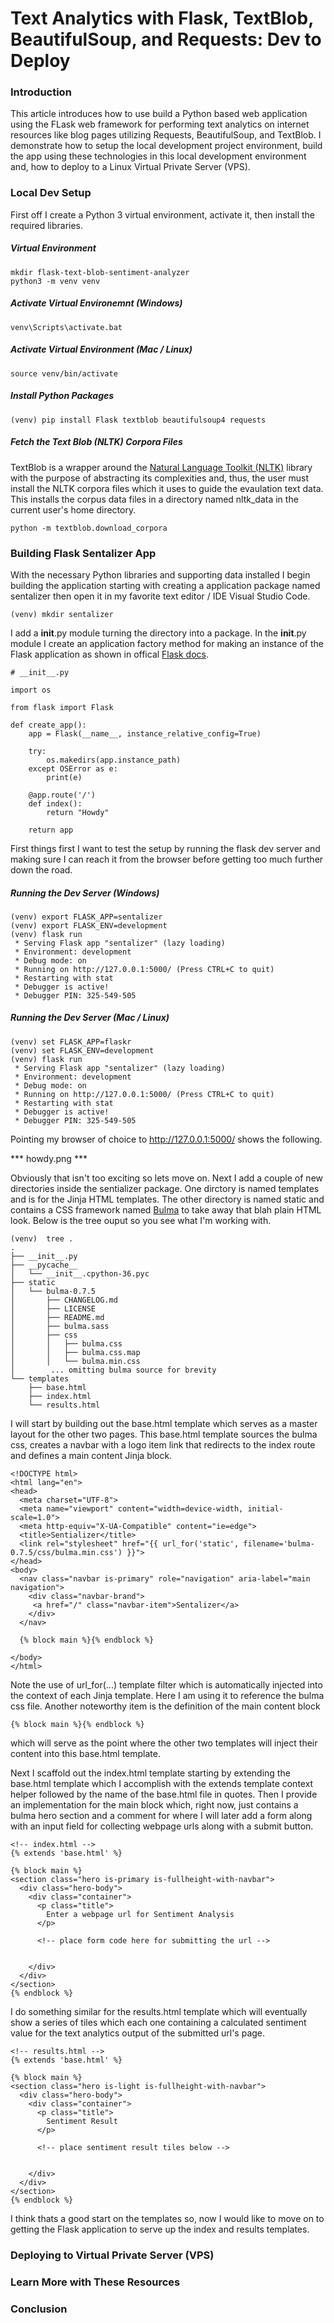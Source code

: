 # Text Analytics with Flask, TextBlob, BeautifulSoup, and Requests: Dev to Deploy

### Introduction

This article introduces how to use build a Python based web application using the FLask web framework for performing text analytics on internet resources like blog pages utilizing Requests, BeautifulSoup, and TextBlob. I demonstrate how to setup the local development project environment, build the app using these technologies in this local development environment and, how to deploy to a Linux Virtual Private Server (VPS).

### Local Dev Setup

First off I create a Python 3 virtual environment, activate it, then install the required libraries.

##### Virtual Environment

```
mkdir flask-text-blob-sentiment-analyzer
python3 -m venv venv
```

##### Activate Virtual Environemnt (Windows)

```
venv\Scripts\activate.bat
```

##### Activate Virtual Environment (Mac / Linux)

```
source venv/bin/activate
```

##### Install Python Packages

```
(venv) pip install Flask textblob beautifulsoup4 requests
```

##### Fetch the Text Blob (NLTK) Corpora Files

TextBlob is a wrapper around the [Natural Language Toolkit (NLTK)](http://www.nltk.org/) library with the purpose of abstracting its complexities and, thus, the user must install the NLTK corpora files which it uses to guide the evaulation text data. This installs the corpus data files in a directory named nltk_data in the current user's home directory.

```
python -m textblob.download_corpora
```

### Building Flask Sentalizer App

With the necessary Python libraries and supporting data installed I begin building the application starting with creating a application package named sentalizer then open it in my favorite text editor / IDE Visual Studio Code.

```
(venv) mkdir sentalizer
```

I add a __init__.py module turning the directory into a package. In the __init__.py module I create an application factory method for making an instance of the Flask application as shown in offical [Flask docs](https://flask.palletsprojects.com/en/1.1.x/tutorial/factory/).

```
# __init__.py

import os

from flask import Flask

def create_app():
    app = Flask(__name__, instance_relative_config=True)
    
    try:
        os.makedirs(app.instance_path)
    except OSError as e:
        print(e)

    @app.route('/')
    def index():
        return "Howdy"
    
    return app
```

First things first I want to test the setup by running the flask dev server and making sure I can reach it from the browser before getting too much further down the road.

##### Running the Dev Server (Windows)

```
(venv) export FLASK_APP=sentalizer
(venv) export FLASK_ENV=development
(venv) flask run
 * Serving Flask app "sentalizer" (lazy loading)
 * Environment: development
 * Debug mode: on
 * Running on http://127.0.0.1:5000/ (Press CTRL+C to quit)
 * Restarting with stat
 * Debugger is active!
 * Debugger PIN: 325-549-505
```

##### Running the Dev Server (Mac / Linux)

```
(venv) set FLASK_APP=flaskr
(venv) set FLASK_ENV=development
(venv) flask run
 * Serving Flask app "sentalizer" (lazy loading)
 * Environment: development
 * Debug mode: on
 * Running on http://127.0.0.1:5000/ (Press CTRL+C to quit)
 * Restarting with stat
 * Debugger is active!
 * Debugger PIN: 325-549-505
```

Pointing my browser of choice to http://127.0.0.1:5000/ shows the following.

*** howdy.png ***

Obviously that isn't too exciting so lets move on. Next I add a couple of new directories inside the sentializer package. One dirctory is named templates and is for the Jinja HTML templates. The other directory is named static and contains a CSS framework named [Bulma](https://bulma.io/) to take away that blah plain HTML look. Below is the tree ouput so you see what I'm working with.

```
(venv)  tree .
.
├── __init__.py
├── __pycache__
│   └── __init__.cpython-36.pyc
├── static
│   └── bulma-0.7.5
│       ├── CHANGELOG.md
│       ├── LICENSE
│       ├── README.md
│       ├── bulma.sass
│       ├── css
│       │   ├── bulma.css
│       │   ├── bulma.css.map
│       │   └── bulma.min.css
│        ... omitting bulma source for brevity
└── templates
    ├── base.html
    ├── index.html
    └── results.html
```
 
I will start by building out the base.html template which serves as a master layout for the other two pages. This base.html template sources the bulma css, creates a navbar with a logo item link that redirects to the index route and defines a main content Jinja block.

```
<!DOCTYPE html>
<html lang="en">
<head>
  <meta charset="UTF-8">
  <meta name="viewport" content="width=device-width, initial-scale=1.0">
  <meta http-equiv="X-UA-Compatible" content="ie=edge">
  <title>Sentializer</title>
  <link rel="stylesheet" href="{{ url_for('static', filename='bulma-0.7.5/css/bulma.min.css') }}">
</head>
<body>
  <nav class="navbar is-primary" role="navigation" aria-label="main navigation">
    <div class="navbar-brand">
     <a href="/" class="navbar-item">Sentalizer</a>
    </div>
  </nav>
  
  {% block main %}{% endblock %}

</body>
</html>
```

Note the use of url_for(...) template filter which is automatically injected into the context of each Jinja template. Here I am using it to reference the bulma css file. Another noteworthy item is the definition of the main content block 

```
{% block main %}{% endblock %}
```

which will serve as the point where the other two templates will inject their content into this base.html template.

Next I scaffold out the index.html template starting by extending the base.html template which I accomplish with the extends template context helper followed by the name of the base.html file in quotes. Then I provide an implementation for the main block which, right now, just contains a bulma hero section and a comment for where I will later add a form along with an input field for collecting webpage urls along with a submit button.

```
<!-- index.html -->
{% extends 'base.html' %}

{% block main %}
<section class="hero is-primary is-fullheight-with-navbar">
  <div class="hero-body">
    <div class="container">
      <p class="title">
        Enter a webpage url for Sentiment Analysis
      </p>

      <!-- place form code here for submitting the url -->


    </div>
  </div>
</section>
{% endblock %}
```
I do something similar for the results.html template which will eventually show a series of tiles which each one containing a calculated sentiment value for the text analytics output of the submitted url's page.

```
<!-- results.html -->
{% extends 'base.html' %}

{% block main %}
<section class="hero is-light is-fullheight-with-navbar">
  <div class="hero-body">
    <div class="container">
      <p class="title">
        Sentiment Result
      </p>

      <!-- place sentiment result tiles below -->


    </div>
  </div>
</section>
{% endblock %}
```
I think thats a good start on the templates so, now I would like to move on to getting the Flask application to serve up the index and results templates.



### Deploying to Virtual Private Server (VPS)



### Learn More with These Resources



### Conclusion